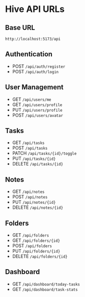 # Hive API URLs

## Base URL

`http://localhost:5173/api`

## Authentication

- POST `/api/auth/register`
- POST `/api/auth/login`

## User Management

- GET `/api/users/me`
- GET `/api/users/profile`
- PUT `/api/users/profile`
- POST `/api/users/avatar`

## Tasks

- GET `/api/tasks`
- POST `/api/tasks`
- PATCH `/api/tasks/{id}/toggle`
- PUT `/api/tasks/{id}`
- DELETE `/api/tasks/{id}`

## Notes

- GET `/api/notes`
- POST `/api/notes`
- PUT `/api/notes/{id}`
- DELETE `/api/notes/{id}`

## Folders

- GET `/api/folders`
- GET `/api/folders/{id}`
- POST `/api/folders`
- PUT `/api/folders/{id}`
- DELETE `/api/folders/{id}`

## Dashboard

- GET `/api/dashboard/today-tasks`
- GET `/api/dashboard/task-stats`
